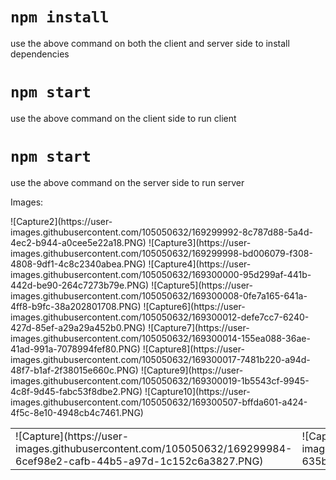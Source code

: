# `npm install`
use the above command on both the client and server side to install dependencies

# `npm start`
use the above command on the client side to run client 

# `npm start`
use the above command on the server side to run server 

Images:
<table>
 <tr>
  <td>![Capture](https://user-images.githubusercontent.com/105050632/169299984-6cef98e2-cafb-44b5-a97d-1c152c6a3827.PNG)</td>
<td>![Capture1](https://user-images.githubusercontent.com/105050632/169299991-635b5f76-debd-4b38-a531-5e386da438b6.PNG)</td>
 </tr>
![Capture2](https://user-images.githubusercontent.com/105050632/169299992-8c787d88-5a4d-4ec2-b944-a0cee5e22a18.PNG)
![Capture3](https://user-images.githubusercontent.com/105050632/169299998-bd006079-f308-4808-9df1-4c8c2340abea.PNG)
![Capture4](https://user-images.githubusercontent.com/105050632/169300000-95d299af-441b-442d-be90-264c7273b79e.PNG)
![Capture5](https://user-images.githubusercontent.com/105050632/169300008-0fe7a165-641a-4ff8-b9fc-38a202801708.PNG)
![Capture6](https://user-images.githubusercontent.com/105050632/169300012-defe7cc7-6240-427d-85ef-a29a29a452b0.PNG)
![Capture7](https://user-images.githubusercontent.com/105050632/169300014-155ea088-36ae-41ad-991a-7078994fef80.PNG)
![Capture8](https://user-images.githubusercontent.com/105050632/169300017-7481b220-a94d-48f7-b1af-2f38015e660c.PNG)
 <tr>
![Capture9](https://user-images.githubusercontent.com/105050632/169300019-1b5543cf-9945-4c8f-9d45-fabc53f8dbe2.PNG)
![Capture10](https://user-images.githubusercontent.com/105050632/169300507-bffda601-a424-4f5c-8e10-4948cb4c7461.PNG)
 </tr>
 </table>

